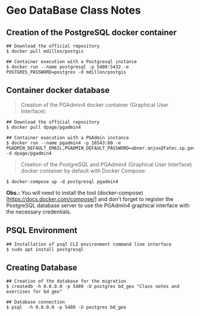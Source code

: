 # Geo DataBase Class Notes

## Creation of the PostgreSQL docker container

```
## Download the official repository
$ docker pull mdillon/postgis

## Container execution with a Postgresql instance
$ docker run --name postgresql -p 5480:5432 -e POSTGRES_PASSWORD=postgres -d mdillon/postgis
```

## Container docker database

> Creation of the PGAdmin4 docker container (Graphical User Interface):

```
## Download the official repository
$ docker pull dpage/pgadmin4

## Container execution with a PGAdmin instance
$ docker run --name pgadmin4 -p 16543:80 -e PGADMIN_DEFAULT_EMAIL,PGADMIN_DEFAULT_PASSWORD=abner.anjos@fatec.sp.gov.br,postgres -d dpage/pgadmin4
```

> Creation of the PostgreSQL and PGAdmin4 (Graphical User Interface) docker container by default with Docker Compose:

```
$ docker-compose up -d postgresql pgadmin4
```

**Obs.:** You will need to install the tool (docker-compose)[https://docs.docker.com/compose/] and don't forget to register the PostgreSQL database server to use the PGAdmin4 graphical interface with the necessary credentials.

## PSQL Environment
```
## Installation of psql CLI environment command line interface
$ sudo apt install postgresql
```

## Creating Database
```
## Creation of the database for the migration
$ createdb -h 0.0.0.0 -p 5480 -U postgres bd_geo "Class notes and exercises for bd geo"

## Database connection
$ psql  -h 0.0.0.0 -p 5480 -U postgres bd_geo
```
